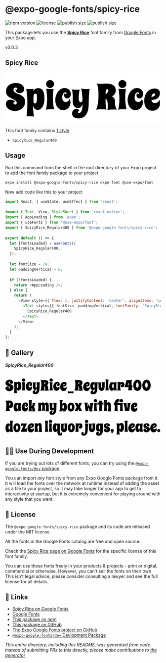 # @expo-google-fonts/spicy-rice

![npm version](https://flat.badgen.net/npm/v/@expo-google-fonts/spicy-rice)
![license](https://flat.badgen.net/github/license/expo/google-fonts)
![publish size](https://flat.badgen.net/packagephobia/install/@expo-google-fonts/spicy-rice)
![publish size](https://flat.badgen.net/packagephobia/publish/@expo-google-fonts/spicy-rice)

This package lets you use the [**Spicy Rice**](https://fonts.google.com/specimen/Spicy+Rice) font family from [Google Fonts](https://fonts.google.com/) in your Expo app.

v0.0.3

## Spicy Rice

![Spicy Rice](./font-family.png)

This font family contains [1 style](#-gallery).

- `SpicyRice_Regular400`

## Usage

Run this command from the shell in the root directory of your Expo project to add the font family package to your project
```sh
expo install @expo-google-fonts/spicy-rice expo-font @use-expo/font
```

Now add code like this to your project
```js
import React, { useState, useEffect } from 'react';

import { Text, View, StyleSheet } from 'react-native';
import { AppLoading } from 'expo';
import { useFonts } from '@use-expo/font';
import { SpicyRice_Regular400 } from '@expo-google-fonts/spicy-rice';

export default () => {
  let [fontsLoaded] = useFonts({
    SpicyRice_Regular400,
  });

  let fontSize = 24;
  let paddingVertical = 6;

  if (!fontsLoaded) {
    return <AppLoading />;
  } else {
    return (
      <View style={{ flex: 1, justifyContent: 'center', alignItems: 'center' }}>
        <Text style={{ fontSize, paddingVertical, fontFamily: 'SpicyRice_Regular400' }}>
          SpicyRice_Regular400
        </Text>
      </View>
    );
  }
};

```

## 🔡 Gallery

##### SpicyRice_Regular400
![SpicyRice_Regular400](./e097f53ad6ba5f9e022be6b68002e3d8ccd021b1b340e077113c6d537de3ab75.ttf.png)


## 👩‍💻 Use During Development

If you are trying out lots of different fonts, you can try using the [`@expo-google-fonts/dev` package](https://github.com/expo/google-fonts/tree/master/font-packages/dev#readme).

You can import *any* font style from any Expo Google Fonts package from it. It will load the fonts
over the network at runtime instead of adding the asset as a file to your project, so it may take longer
for your app to get to interactivity at startup, but it is extremely convenient
for playing around with any style that you want.

## 📖 License

The `@expo-google-fonts/spicy-rice` package and its code are released under the MIT license.

All the fonts in the Google Fonts catalog are free and open source.

Check the [Spicy Rice page on Google Fonts](https://fonts.google.com/specimen/Spicy+Rice) for the specific license of this font family.

You can use these fonts freely in your products & projects - print or digital, commercial or otherwise. However, you can't sell the fonts on their own. This isn't legal advice, please consider consulting a lawyer and see the full license for all details.

## 🔗 Links

- [Spicy Rice on Google Fonts](https://fonts.google.com/specimen/Spicy+Rice)
- [Google Fonts](https://fonts.google.com/)
- [This package on npm](https://www.npmjs.com/package/@expo-google-fonts/spicy-rice)
- [This package on GitHub](https://github.com/expo/google-fonts/tree/master/font-packages/spicy-rice)
- [The Expo Google Fonts project on GitHub](https://github.com/expo/google-fonts)
- [`@expo-google-fonts/dev` Devlopment Package](https://github.com/expo/google-fonts/tree/master/font-packages/dev)


*This entire directory, including this README, was generated from code. Instead of submitting PRs to this directly, please make contributions to [the generator](https://github.com/expo/google-fonts/tree/master/packages/generator)*
